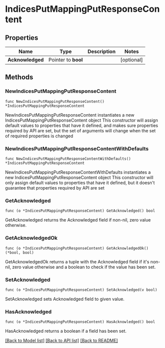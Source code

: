 # IndicesPutMappingPutResponseContent

## Properties

Name | Type | Description | Notes
------------ | ------------- | ------------- | -------------
**Acknowledged** | Pointer to **bool** |  | [optional] 

## Methods

### NewIndicesPutMappingPutResponseContent

`func NewIndicesPutMappingPutResponseContent() *IndicesPutMappingPutResponseContent`

NewIndicesPutMappingPutResponseContent instantiates a new IndicesPutMappingPutResponseContent object
This constructor will assign default values to properties that have it defined,
and makes sure properties required by API are set, but the set of arguments
will change when the set of required properties is changed

### NewIndicesPutMappingPutResponseContentWithDefaults

`func NewIndicesPutMappingPutResponseContentWithDefaults() *IndicesPutMappingPutResponseContent`

NewIndicesPutMappingPutResponseContentWithDefaults instantiates a new IndicesPutMappingPutResponseContent object
This constructor will only assign default values to properties that have it defined,
but it doesn't guarantee that properties required by API are set

### GetAcknowledged

`func (o *IndicesPutMappingPutResponseContent) GetAcknowledged() bool`

GetAcknowledged returns the Acknowledged field if non-nil, zero value otherwise.

### GetAcknowledgedOk

`func (o *IndicesPutMappingPutResponseContent) GetAcknowledgedOk() (*bool, bool)`

GetAcknowledgedOk returns a tuple with the Acknowledged field if it's non-nil, zero value otherwise
and a boolean to check if the value has been set.

### SetAcknowledged

`func (o *IndicesPutMappingPutResponseContent) SetAcknowledged(v bool)`

SetAcknowledged sets Acknowledged field to given value.

### HasAcknowledged

`func (o *IndicesPutMappingPutResponseContent) HasAcknowledged() bool`

HasAcknowledged returns a boolean if a field has been set.


[[Back to Model list]](../README.md#documentation-for-models) [[Back to API list]](../README.md#documentation-for-api-endpoints) [[Back to README]](../README.md)


